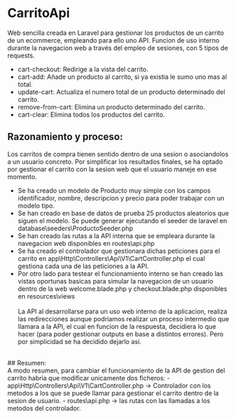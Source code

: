 # CarritoApi
Web sencilla creada en Laravel para gestionar los productos de un carrito de un ecommerce, empleando para ello uno API.
Funcion de uso interno durante la navegacion web a través del empleo de sesiones, con 5 tipos de requests.

- cart-checkout: Redirige a la vista del carrito.
- cart-add: Añade un producto al carrito, si ya existia le sumo uno mas al total.
- update-cart: Actualiza el numero total de un producto determinado del carrito.
- remove-from-cart: Elimina un producto determinado del carrito.
- cart-clear: Elimina todos los productos del carrito.

## Razonamiento y proceso: <br>
Los carritos de compra tienen sentido dentro de una sesion o asociandolos a un usuario concreto. Por simplificar los resultados finales,
se ha optado por gestionar el carrito con la sesion web que el usuario maneje en ese momento. <br>
- Se ha creado un modelo de Producto muy simple con los campos identificador, nombre, descripcion y precio para poder trabajar con un modelo tipo.<br>
- Se han creado en base de datos de prueba 25 productos aleatorios que siguen el modelo. Se puede generar ejecutando el seeder de laravel en
database\seeders\ProductoSeeder.php <br>
- Se han creado las rutas a la API interna que se empleara durante la navegacion web disponibles en routes\api.php<br>
- Se ha creado el controlador que gestionara dichas peticiones para el carrito en app\Http\Controllers\Api\V1\CartController.php el cual gestiona cada una de las peticiones a la API. <br>
- Por otro lado para testear el funcionamiento interno se han creado las vistas oportunas basicas para simular la navegacion de un usuario dentro de la web
welcome.blade.php y checkout.blade.php disponibles en resources\views
<br><br>
La API al desarrollarse para un uso web interno de la aplicacion, realiza las redirecciones aunque podriamos realizar un proceso intermedio que llamara a la API, el cual en funcion de la respuesta, decidiera lo que hacer (para poder gestionar outputs en base a distintos errores).
Pero por simplicidad se ha decidido dejarlo asi.
<br>
## Resumen: <br>
A modo resumen, para cambiar el funcionamiento de la API de gestion del carrito habria que modificar unicamente dos ficheros:
- app\Http\Controllers\Api\V1\CartController.php -> Controlador con los metodos a los que se puede llamar para gestionar el carrito dentro de la sesion de usuario.
- routes\api.php -> las rutas con las llamadas a los metodos del controlador.

